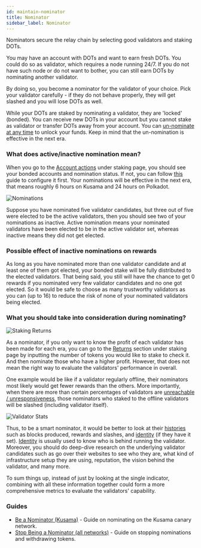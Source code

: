 ```yaml
---
id: maintain-nominator
title: Nominator
sidebar_label: Nominator
---
```


Nominators secure the relay chain by selecting good validators and staking DOTs.

You may have an account with DOTs and want to earn fresh DOTs. You could do so as validator, which requires a node running 24/7. If you do not have such node or do not want to bother, you can still earn DOTs by nominating another validator.

By doing so, you become a nominator for the validator of your choice. Pick your validator carefully - if they do not behave properly, they will get slashed and you will lose DOTs as well.

While your DOTs are staked by nominating a validator, they are 'locked' (bonded). You can receive new DOTs in your account but you cannot stake as validator or transfer DOTs away from your account. You can [un-nominate at any time](maintain-guides-how-to-unbond) to unlock your funds. Keep in mind that the un-nomination is effective in the next era.

### What does active/inactive nomination mean?

When you go to the [Account actions](https://polkadot.js.org/apps/#/staking/actions) under staking page, you should see your bonded accounts and nomination
status. If not, you can follow [this](maintain-guides-how-to-nominate-kusama) guide to configure it first. Your nominations will be effective in the next era, that means roughly 6 hours on Kusama and 24 hours on Polkadot.

![Nominations](/img/staking/polkadotjs-staking-account-actions.jpg)

Suppose you have nominated five validator candidates, but three out of five were elected to 
be the active validators, then you should see two of your nominations as inactive. Active nomination means your nominated validators have been elected to be in the active validator set, whereas inactive means they did not get elected. 

### Possible effect of inactive nominations on rewards

As long as you have nominated more than one validator candidate and at least one of them got elected, your bonded stake will be fully distributed to the elected validators. That being said, you still will have the chance to get 0 rewards if you nominated very few validator candidates and no one got elected. So it would be safe to choose as many trustworthy validators as you can (up to 16) to reduce the risk of none of your nominated validators being elected.

### What you should take into consideration during nominating? 

![Staking Returns](/img/staking/polkadotjs-staking-returns.jpg)

As a nominator, if you only want to know the profit of each validator has been made for each era, you can go to the [Returns](https://polkadot.js.org/apps/#/staking/returns) section under staking page by inputting the number of tokens you would like to stake to check it. And then nominate those who have a higher profit. However, that does not mean the right way to evaluate the validators' performance in overall.

One example would be like if a validator regularly offline, their nominators most likely would get fewer rewards than the others. More importantly, when there are more than certain percentages of validators are [unreachable / unresponsiveness](learn-staking#unresponsiveness), those nominators who staked to the offline validators will be slashed (including validator itself).

![Validator Stats](/img/staking/polkadotjs-staking-validator-stats.jpg)

Thus, to be a smart nominator, it would be better to look at their [histories](https://polkadot.js.org/apps/#/staking/query/CmD9vaMYoiKe7HiFnfkftwvhKbxN9bhyjcDrfFRGbifJEG8) such as blocks produced, rewards and slashes, and [identity](learn-identity) (if they have it set).
[Identity](learn-identity) is usually used to know who is behind running the validator. 
Moreover, you should do deep-dive research on the underlying validator candidates such as go over their websites to see who they are, what kind of infrastructure setup they are using, reputation, the vision behind the validator, and many more. 

To sum things up, instead of just by looking at the single indicator, combining with all these information together could form a more comprehensive metrics to evaluate the validators' capability.

### Guides

- [Be a Nominator (Kusama)](maintain-guides-how-to-nominate-kusama) - Guide on nominating on the Kusama canary network.
- [Stop Being a Nominator (all networks)](maintain-guides-how-to-unbond) - Guide on stopping nominations and withdrawing tokens.

